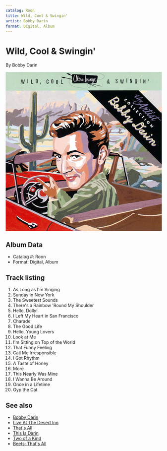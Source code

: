 ```yaml
---
catalog: Roon
title: Wild, Cool & Swingin'
artist: Bobby Darin
format: Digital, Album
---
```


# Wild, Cool & Swingin'

By Bobby Darin

![](../../assets/albumcovers/Bobby_Darin-Wild__Cool_and_Swingin.png)

## Album Data

- Catalog #: Roon
- Format: Digital, Album


## Track listing


1. As Long as I'm Singing
2. Sunday in New York
3. The Sweetest Sounds
4. There's a Rainbow 'Round My Shoulder
5. Hello, Dolly!
6. I Left My Heart in San Francisco
7. Charade
8. The Good Life
9. Hello, Young Lovers
10. Look at Me
11. I'm Sitting on Top of the World
12. That Funny Feeling
13. Call Me Irresponsible
14. I Got Rhythm
15. A Taste of Honey
16. More
17. This Nearly Was Mine
18. I Wanna Be Around
19. Once in a Lifetime
20. Gyp the Cat


## See also

- [Bobby Darin](Bobby_Darin.md)
- [Live At The Desert Inn](Live_At_The_Desert_Inn.md)
- [That's All](Thats_All.md)
- [This Is Darin](This_Is_Darin.md)
- [Two of a Kind](Two_of_a_Kind.md)
- [Beets: That's All](../../Beets/Bobby_Darin/Thats_All.md)
